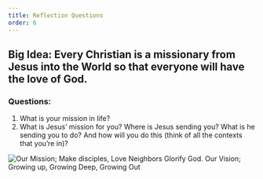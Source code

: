 ```yaml
---
title: Reflection Questions
order: 6
---
```


## Big Idea: Every Christian is a missionary from Jesus into the World so that everyone will have the love of God. 


### Questions:
1. What is your mission in life? 
2. What is Jesus’ mission for you? Where is Jesus sending you? What is he sending you to do? And how will you do this (think of all the contexts that you’re in)?  



![Our Mission; Make disciples, Love Neighbors Glorify God. Our Vision; Growing up, Growing Deep, Growing Out](https://raw.githubusercontent.com/stgeorgeshurstville/bulletin/main/images/upload.JPG)
